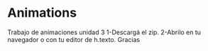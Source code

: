 # Animations
Trabajo de animaciones unidad 3
1-Descargá el zip.
2-Abrilo en tu navegador o con tu editor de h.texto.
Gracias
